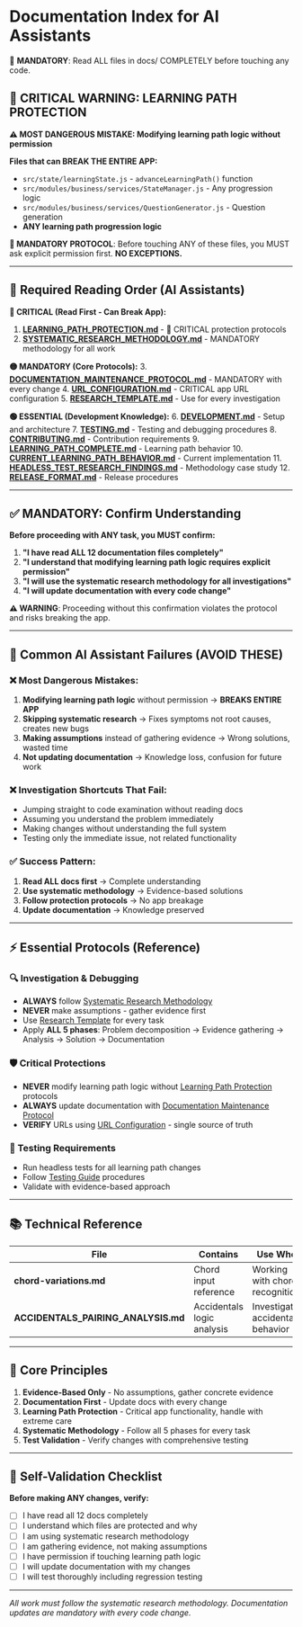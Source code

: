 # Documentation Index for AI Assistants

🚨 **MANDATORY**: Read ALL files in docs/ COMPLETELY before touching any code.

## **🛑 CRITICAL WARNING: LEARNING PATH PROTECTION**

**⚠️ MOST DANGEROUS MISTAKE: Modifying learning path logic without permission**

**Files that can BREAK THE ENTIRE APP:**
- `src/state/learningState.js` - `advanceLearningPath()` function
- `src/modules/business/services/StateManager.js` - Any progression logic
- `src/modules/business/services/QuestionGenerator.js` - Question generation
- **ANY learning path progression logic**

**🚨 MANDATORY PROTOCOL**: Before touching ANY of these files, you MUST ask explicit permission first. **NO EXCEPTIONS.**

---

## **📖 Required Reading Order (AI Assistants)**

**🔴 CRITICAL (Read First - Can Break App):**
1. **[LEARNING_PATH_PROTECTION.md](LEARNING_PATH_PROTECTION.md)** - 🚨 CRITICAL protection protocols  
2. **[SYSTEMATIC_RESEARCH_METHODOLOGY.md](SYSTEMATIC_RESEARCH_METHODOLOGY.md)** - MANDATORY methodology for all work

**🟡 MANDATORY (Core Protocols):**
3. **[DOCUMENTATION_MAINTENANCE_PROTOCOL.md](DOCUMENTATION_MAINTENANCE_PROTOCOL.md)** - MANDATORY with every change
4. **[URL_CONFIGURATION.md](URL_CONFIGURATION.md)** - CRITICAL app URL configuration
5. **[RESEARCH_TEMPLATE.md](RESEARCH_TEMPLATE.md)** - Use for every investigation

**🟢 ESSENTIAL (Development Knowledge):**
6. **[DEVELOPMENT.md](DEVELOPMENT.md)** - Setup and architecture
7. **[TESTING.md](TESTING.md)** - Testing and debugging procedures
8. **[CONTRIBUTING.md](CONTRIBUTING.md)** - Contribution requirements
9. **[LEARNING_PATH_COMPLETE.md](LEARNING_PATH_COMPLETE.md)** - Learning path behavior
10. **[CURRENT_LEARNING_PATH_BEHAVIOR.md](CURRENT_LEARNING_PATH_BEHAVIOR.md)** - Current implementation
11. **[HEADLESS_TEST_RESEARCH_FINDINGS.md](HEADLESS_TEST_RESEARCH_FINDINGS.md)** - Methodology case study
12. **[RELEASE_FORMAT.md](RELEASE_FORMAT.md)** - Release procedures

---

## **✅ MANDATORY: Confirm Understanding**

**Before proceeding with ANY task, you MUST confirm:**

1. **"I have read ALL 12 documentation files completely"**
2. **"I understand that modifying learning path logic requires explicit permission"**  
3. **"I will use the systematic research methodology for all investigations"**
4. **"I will update documentation with every code change"**

**⚠️ WARNING**: Proceeding without this confirmation violates the protocol and risks breaking the app.

---

## **🚨 Common AI Assistant Failures (AVOID THESE)**

### **❌ Most Dangerous Mistakes:**
1. **Modifying learning path logic** without permission → **BREAKS ENTIRE APP**
2. **Skipping systematic research** → Fixes symptoms not root causes, creates new bugs  
3. **Making assumptions** instead of gathering evidence → Wrong solutions, wasted time
4. **Not updating documentation** → Knowledge loss, confusion for future work

### **❌ Investigation Shortcuts That Fail:**
- Jumping straight to code examination without reading docs
- Assuming you understand the problem immediately
- Making changes without understanding the full system  
- Testing only the immediate issue, not related functionality

### **✅ Success Pattern:**
1. **Read ALL docs first** → Complete understanding
2. **Use systematic methodology** → Evidence-based solutions
3. **Follow protection protocols** → No app breakage
4. **Update documentation** → Knowledge preserved

---

## **⚡ Essential Protocols (Reference)**

### **🔍 Investigation & Debugging**
- **ALWAYS** follow [Systematic Research Methodology](SYSTEMATIC_RESEARCH_METHODOLOGY.md)
- **NEVER** make assumptions - gather evidence first
- Use [Research Template](RESEARCH_TEMPLATE.md) for every task
- Apply **ALL 5 phases**: Problem decomposition → Evidence gathering → Analysis → Solution → Documentation

### **🛡️ Critical Protections**
- **NEVER** modify learning path logic without [Learning Path Protection](LEARNING_PATH_PROTECTION.md) protocols
- **ALWAYS** update documentation with [Documentation Maintenance Protocol](DOCUMENTATION_MAINTENANCE_PROTOCOL.md)
- **VERIFY** URLs using [URL Configuration](URL_CONFIGURATION.md) - single source of truth

### **🧪 Testing Requirements**
- Run headless tests for all learning path changes
- Follow [Testing Guide](TESTING.md) procedures
- Validate with evidence-based approach

---

## **📚 Technical Reference**

| File | Contains | Use When |
|------|----------|----------|
| **chord-variations.md** | Chord input reference | Working with chord recognition |
| **ACCIDENTALS_PAIRING_ANALYSIS.md** | Accidentals logic analysis | Investigating accidentals behavior |

---

## **🎯 Core Principles**

1. **Evidence-Based Only** - No assumptions, gather concrete evidence
2. **Documentation First** - Update docs with every change
3. **Learning Path Protection** - Critical app functionality, handle with extreme care
4. **Systematic Methodology** - Follow all 5 phases for every task
5. **Test Validation** - Verify changes with comprehensive testing

---

## **🎯 Self-Validation Checklist**

**Before making ANY changes, verify:**
- [ ] I have read all 12 docs completely
- [ ] I understand which files are protected and why  
- [ ] I am using systematic research methodology
- [ ] I am gathering evidence, not making assumptions
- [ ] I have permission if touching learning path logic
- [ ] I will update documentation with my changes
- [ ] I will test thoroughly including regression testing

---

*All work must follow the systematic research methodology. Documentation updates are mandatory with every code change.* 